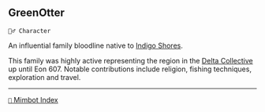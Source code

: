 ## GreenOtter

`🧙‍♂️ Character`

An influential family bloodline native to [Indigo Shores](<https://zeithalt.github.io/r/indigo_shore.html>). 

This family was highly active representing the region in the [Delta Collective](<https://zeithalt.github.io/r/delta_collective.html>) up until Eon 607. Notable contributions include religion, fishing techniques, exploration and travel.

-----
[`📑` Mimbot Index](<https://zeithalt.github.io/r/#06a0>)
<!---
keywords:  
aliases: 
-->